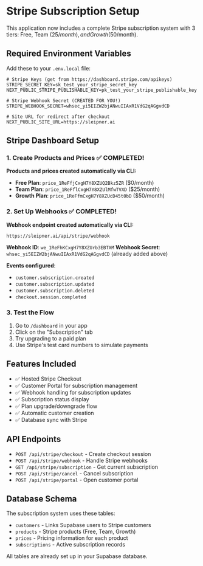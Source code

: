 # Stripe Subscription Setup

This application now includes a complete Stripe subscription system with 3 tiers: Free, Team ($25/month), and Growth ($50/month).

## Required Environment Variables

Add these to your `.env.local` file:

```env
# Stripe Keys (get from https://dashboard.stripe.com/apikeys)
STRIPE_SECRET_KEY=sk_test_your_stripe_secret_key
NEXT_PUBLIC_STRIPE_PUBLISHABLE_KEY=pk_test_your_stripe_publishable_key

# Stripe Webhook Secret (CREATED FOR YOU!)
STRIPE_WEBHOOK_SECRET=whsec_yi5EIZW2bjANwuIIAxR1VdG2qAGgvdCD

# Site URL for redirect after checkout
NEXT_PUBLIC_SITE_URL=https://sleipner.ai
```

## Stripe Dashboard Setup

### 1. Create Products and Prices ✅ COMPLETED!

**Products and prices created automatically via CLI:**

- **Free Plan**: `price_1ReFfjCxgH7Y8XZUQ2Bkz5ZR` ($0/month)
- **Team Plan**: `price_1ReFflCxgH7Y8XZUlMfwTVXD` ($25/month) 
- **Growth Plan**: `price_1ReFfmCxgH7Y8XZUcD45t0bD` ($50/month)

### 2. Set Up Webhooks ✅ COMPLETED!

**Webhook endpoint created automatically via CLI:**
```
https://sleipner.ai/api/stripe/webhook
```

**Webhook ID**: `we_1ReFhKCxgH7Y8XZUrb3EBTXM`
**Webhook Secret**: `whsec_yi5EIZW2bjANwuIIAxR1VdG2qAGgvdCD` (already added above)

**Events configured**:
- `customer.subscription.created`
- `customer.subscription.updated`
- `customer.subscription.deleted`
- `checkout.session.completed`

### 3. Test the Flow

1. Go to `/dashboard` in your app
2. Click on the "Subscription" tab
3. Try upgrading to a paid plan
4. Use Stripe's test card numbers to simulate payments

## Features Included

- ✅ Hosted Stripe Checkout
- ✅ Customer Portal for subscription management
- ✅ Webhook handling for subscription updates
- ✅ Subscription status display
- ✅ Plan upgrade/downgrade flow
- ✅ Automatic customer creation
- ✅ Database sync with Stripe

## API Endpoints

- `POST /api/stripe/checkout` - Create checkout session
- `POST /api/stripe/webhook` - Handle Stripe webhooks
- `GET /api/stripe/subscription` - Get current subscription
- `POST /api/stripe/cancel` - Cancel subscription
- `POST /api/stripe/portal` - Open customer portal

## Database Schema

The subscription system uses these tables:
- `customers` - Links Supabase users to Stripe customers
- `products` - Stripe products (Free, Team, Growth)
- `prices` - Pricing information for each product
- `subscriptions` - Active subscription records

All tables are already set up in your Supabase database. 